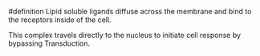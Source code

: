 #definition 
Lipid soluble ligands diffuse across the membrane and bind to the receptors inside of the cell.

This complex travels directly to the nucleus to initiate cell response by bypassing Transduction.